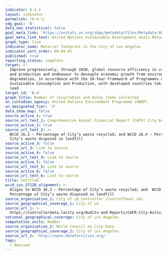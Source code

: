 ```yaml
---
indicator: 8.4.1
layout: indicator
permalink: /8-4-1/
sdg_goal: '8'
data_non_statistical: false
goal_meta_link: 'https://unstats.un.org/sdgs/metadata/files/Metadata-08-04-01.pdf '
goal_meta_link_text: United Nations Sustainable Development Goals Metadata (PDF 4.0 MB)
graph_type: line
indicator_name: Material footprint in the City of Los Angeles
indicator_sort_order: 08-04-01
published: true
reporting_status: complete
target: >-
  Improve progressively, through 2030, global resource efficiency in consumption
  and production and endeavour to decouple economic growth from environmental
  degradation, in accordance with the 10-Year Framework of Programmes on
  Sustainable Consumption and Production, with developed countries taking the
  lead
target_id: '8.4'
graph_title: Number of recyclables and bulky items collected
un_custodian_agency: United Nations Environment Programme (UNEP)
un_designated_tier: '3'
data_show_map: false
source_active_1: true
source_url_text_1: Comprehensive Annual Financial Report (CAFR) City Activities 2018
source_active_2: true
source_url_text_2: >-
  WCCD 16.3 – Percentage of City’s waste recycled; and WCCD 16.4 – Percentage of
  City’s waste disposed in landfill
source_active_3: false
source_url_3: Link to source
source_active_4: false
source_url_text_4: Link to source
source_active_5: false
source_url_text_5: Link to source
source_active_6: false
source_url_text_6: Link to source
title: Untitled
wccd_iso_37120_alignment: >-
  Aligns to WCCD 16.3 – Percentage of City’s waste recycled; and  WCCD 16.4 –
  Percentage of City’s waste disposed in landfill
source_organisation_1: City of LA Controller (ControlPanel LA)
source_geographical_coverage_1: City of LA
source_url_1: >-
  https://controllerdata.lacity.org/Audits-and-Reports/CAFR-City-Activities-2018-Full-/yvi8-2wdp
national_geographical_coverage: City of Los Angeles
computation_units: Number
source_organisation_2: World Council on City Data
source_geographical_coverage_2: City of Los Angeles
source_url_2: 'http://open.dataforcities.org/'
tags:
  - Revised
---
```


